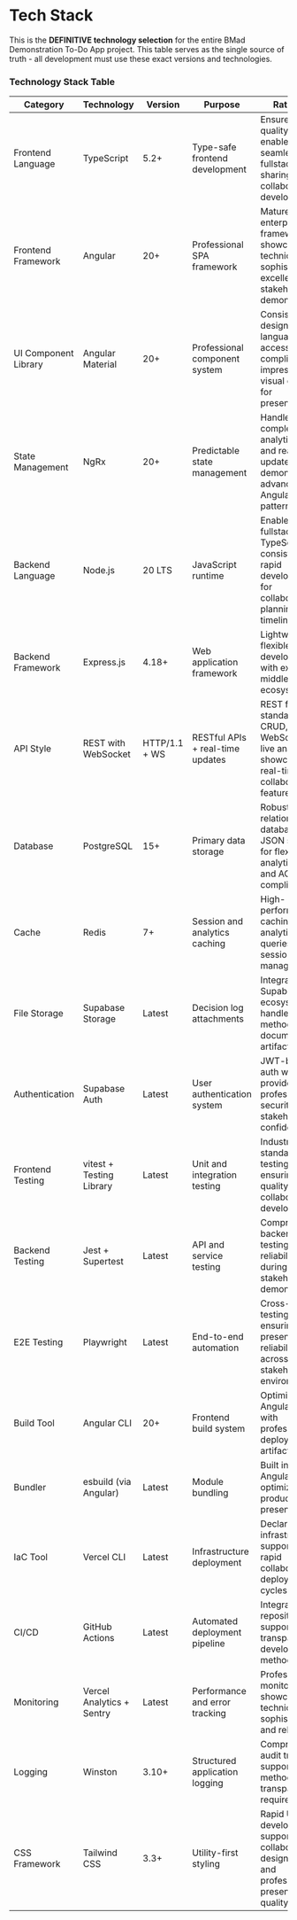# Tech Stack

This is the **DEFINITIVE technology selection** for the entire BMad Demonstration To-Do App project. This table serves as the single source of truth - all development must use these exact versions and technologies.

### Technology Stack Table

| Category | Technology | Version | Purpose | Rationale |
|----------|------------|---------|---------|-----------|
| Frontend Language | TypeScript | 5.2+ | Type-safe frontend development | Ensures code quality and enables seamless fullstack type sharing for collaborative development |
| Frontend Framework | Angular | 20+ | Professional SPA framework | Mature enterprise framework showcasing technical sophistication, excellent for stakeholder demonstrations |
| UI Component Library | Angular Material | 20+ | Professional component system | Consistent design language, accessibility compliance, impressive visual quality for presentations |
| State Management | NgRx | 20+ | Predictable state management | Handles complex analytics state and real-time updates, demonstrates advanced Angular patterns |
| Backend Language | Node.js | 20 LTS | JavaScript runtime | Enables fullstack TypeScript consistency, rapid development for collaborative planning timeline |
| Backend Framework | Express.js | 4.18+ | Web application framework | Lightweight, flexible API development with extensive middleware ecosystem |
| API Style | REST with WebSocket | HTTP/1.1 + WS | RESTful APIs + real-time updates | REST for standard CRUD, WebSocket for live analytics showcase and real-time collaboration features |
| Database | PostgreSQL | 15+ | Primary data storage | Robust relational database with JSON support for flexible analytics data and ACID compliance |
| Cache | Redis | 7+ | Session and analytics caching | High-performance caching for analytics queries and session management |
| File Storage | Supabase Storage | Latest | Decision log attachments | Integrated with Supabase ecosystem, handles methodology documentation artifacts |
| Authentication | Supabase Auth | Latest | User authentication system | JWT-based auth with social providers, professional security for stakeholder confidence |
| Frontend Testing | vitest + Testing Library | Latest | Unit and integration testing | Industry standard testing stack ensuring code quality for collaborative development |
| Backend Testing | Jest + Supertest | Latest | API and service testing | Comprehensive backend testing for reliability during stakeholder demonstrations |
| E2E Testing | Playwright | Latest | End-to-end automation | Cross-browser testing ensuring presentation reliability across stakeholder environments |
| Build Tool | Angular CLI | 20+ | Frontend build system | Optimized Angular builds with professional deployment artifacts |
| Bundler | esbuild (via Angular) | Latest | Module bundling | Built into Angular CLI, optimized for production presentations |
| IaC Tool | Vercel CLI | Latest | Infrastructure deployment | Declarative infrastructure supporting rapid collaborative deployment cycles |
| CI/CD | GitHub Actions | Latest | Automated deployment pipeline | Integrated with repository, supports transparent development methodology |
| Monitoring | Vercel Analytics + Sentry | Latest | Performance and error tracking | Professional monitoring showcasing technical sophistication and reliability |
| Logging | Winston | 3.10+ | Structured application logging | Comprehensive audit trail supporting methodology transparency requirements |
| CSS Framework | Tailwind CSS | 3.3+ | Utility-first styling | Rapid UI development supporting collaborative design iteration and professional presentation quality |
